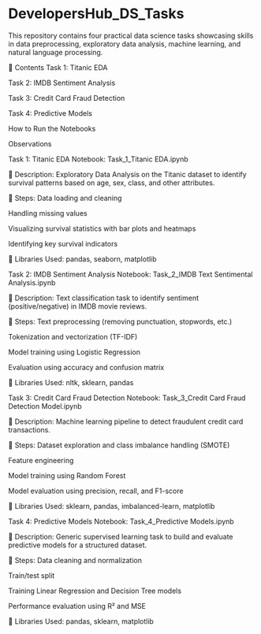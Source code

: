 # DevelopersHub_DS_Tasks
This repository contains four practical data science tasks showcasing skills in data preprocessing, exploratory data analysis, machine learning, and natural language processing.

📁 Contents
Task 1: Titanic EDA

Task 2: IMDB Sentiment Analysis

Task 3: Credit Card Fraud Detection

Task 4: Predictive Models

How to Run the Notebooks

Observations

Task 1: Titanic EDA
Notebook: Task_1_Titanic EDA.ipynb

🔹 Description:
Exploratory Data Analysis on the Titanic dataset to identify survival patterns based on age, sex, class, and other attributes.

🔹 Steps:
Data loading and cleaning

Handling missing values

Visualizing survival statistics with bar plots and heatmaps

Identifying key survival indicators

🔹 Libraries Used:
pandas, seaborn, matplotlib

Task 2: IMDB Sentiment Analysis
Notebook: Task_2_IMDB Text Sentimental Analysis.ipynb

🔹 Description:
Text classification task to identify sentiment (positive/negative) in IMDB movie reviews.

🔹 Steps:
Text preprocessing (removing punctuation, stopwords, etc.)

Tokenization and vectorization (TF-IDF)

Model training using Logistic Regression

Evaluation using accuracy and confusion matrix

🔹 Libraries Used:
nltk, sklearn, pandas

Task 3: Credit Card Fraud Detection
Notebook: Task_3_Credit Card Fraud Detection Model.ipynb

🔹 Description:
Machine learning pipeline to detect fraudulent credit card transactions.

🔹 Steps:
Dataset exploration and class imbalance handling (SMOTE)

Feature engineering

Model training using Random Forest

Model evaluation using precision, recall, and F1-score

🔹 Libraries Used:
sklearn, pandas, imbalanced-learn, matplotlib

Task 4: Predictive Models
Notebook: Task_4_Predictive Models.ipynb

🔹 Description:
Generic supervised learning task to build and evaluate predictive models for a structured dataset.

🔹 Steps:
Data cleaning and normalization

Train/test split

Training Linear Regression and Decision Tree models

Performance evaluation using R² and MSE

🔹 Libraries Used:
pandas, sklearn, matplotlib
